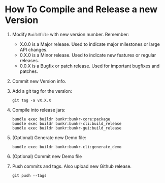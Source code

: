# How To Compile and Release a new Version

1. Modify `Buildfile` with new version number. Remember:
    - X.0.0 is a Major release. Used to indicate major milestones or large API changes.
    - 0.X.0 is a Minor release. Used to indicate new features or regular releases.
    - 0.0.X is a Bugfix or patch release. Used for important bugfixes and patches.

2. Commit new Version info.

3. Add a git tag for the version:

    ```
    git tag -a vX.X.X
    ```

4. Compile into release jars:

    ```
    bundle exec buildr bunkr:bunkr-core:package
    bundle exec buildr bunkr:bunkr-cli:build_release
    bundle exec buildr bunkr:bunkr-gui:build_release
    ```

5. (Optional) Generate new Demo file:

    ```
    bundle exec buildr bunkr:bunkr-cli:generate_demo
    ```

6. (Optional) Commit new Demo file

7. Push commits and tags. Also upload new Github release.

    ```
    git push --tags
    ```
